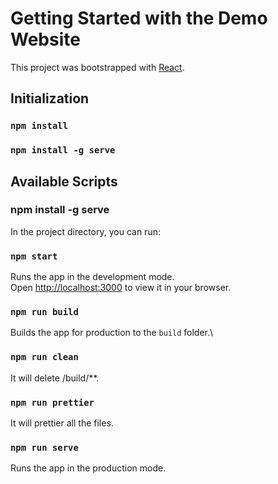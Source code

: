 # Getting Started with the Demo Website

This project was bootstrapped with [React](https://github.com/facebook/create-react-app).

## Initialization

### `npm install`

### `npm install -g serve`

## Available Scripts

### npm install -g serve

In the project directory, you can run:

### `npm start`

Runs the app in the development mode.\
Open [http://localhost:3000](http://localhost:3000) to view it in your browser.

### `npm run build`

Builds the app for production to the `build` folder.\

### `npm run clean`

It will delete /build/\*\*.

### `npm run prettier`

It will prettier all the files.

### `npm run serve`

Runs the app in the production mode.
